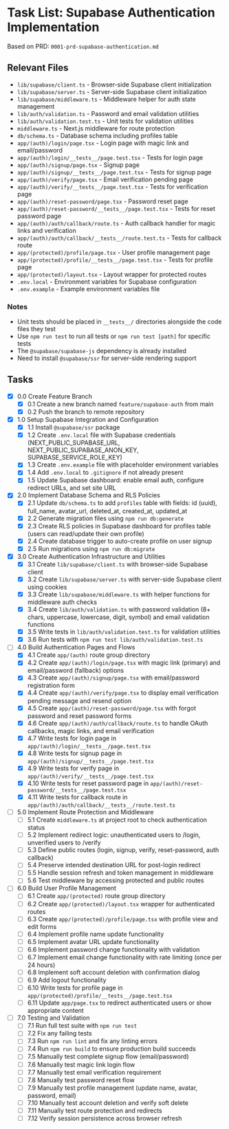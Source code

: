 # Task List: Supabase Authentication Implementation

Based on PRD: `0001-prd-supabase-authentication.md`

## Relevant Files

- `lib/supabase/client.ts` - Browser-side Supabase client initialization
- `lib/supabase/server.ts` - Server-side Supabase client initialization
- `lib/supabase/middleware.ts` - Middleware helper for auth state management
- `lib/auth/validation.ts` - Password and email validation utilities
- `lib/auth/validation.test.ts` - Unit tests for validation utilities
- `middleware.ts` - Next.js middleware for route protection
- `db/schema.ts` - Database schema including profiles table
- `app/(auth)/login/page.tsx` - Login page with magic link and email/password
- `app/(auth)/login/__tests__/page.test.tsx` - Tests for login page
- `app/(auth)/signup/page.tsx` - Signup page
- `app/(auth)/signup/__tests__/page.test.tsx` - Tests for signup page
- `app/(auth)/verify/page.tsx` - Email verification pending page
- `app/(auth)/verify/__tests__/page.test.tsx` - Tests for verification page
- `app/(auth)/reset-password/page.tsx` - Password reset page
- `app/(auth)/reset-password/__tests__/page.test.tsx` - Tests for reset password page
- `app/(auth)/auth/callback/route.ts` - Auth callback handler for magic links and verification
- `app/(auth)/auth/callback/__tests__/route.test.ts` - Tests for callback route
- `app/(protected)/profile/page.tsx` - User profile management page
- `app/(protected)/profile/__tests__/page.test.tsx` - Tests for profile page
- `app/(protected)/layout.tsx` - Layout wrapper for protected routes
- `.env.local` - Environment variables for Supabase configuration
- `.env.example` - Example environment variables file

### Notes

- Unit tests should be placed in `__tests__/` directories alongside the code files they test
- Use `npm run test` to run all tests or `npm run test [path]` for specific tests
- The `@supabase/supabase-js` dependency is already installed
- Need to install `@supabase/ssr` for server-side rendering support

## Tasks

- [x] 0.0 Create Feature Branch
  - [x] 0.1 Create a new branch named `feature/supabase-auth` from main
  - [x] 0.2 Push the branch to remote repository

- [x] 1.0 Setup Supabase Integration and Configuration
  - [x] 1.1 Install `@supabase/ssr` package
  - [x] 1.2 Create `.env.local` file with Supabase credentials (NEXT_PUBLIC_SUPABASE_URL, NEXT_PUBLIC_SUPABASE_ANON_KEY, SUPABASE_SERVICE_ROLE_KEY)
  - [x] 1.3 Create `.env.example` file with placeholder environment variables
  - [x] 1.4 Add `.env.local` to `.gitignore` if not already present
  - [x] 1.5 Update Supabase dashboard: enable email auth, configure redirect URLs, and set site URL

- [x] 2.0 Implement Database Schema and RLS Policies
  - [x] 2.1 Update `db/schema.ts` to add `profiles` table with fields: id (uuid), full_name, avatar_url, deleted_at, created_at, updated_at
  - [x] 2.2 Generate migration files using `npm run db:generate`
  - [x] 2.3 Create RLS policies in Supabase dashboard for profiles table (users can read/update their own profile)
  - [x] 2.4 Create database trigger to auto-create profile on user signup
  - [x] 2.5 Run migrations using `npm run db:migrate`

- [x] 3.0 Create Authentication Infrastructure and Utilities
  - [x] 3.1 Create `lib/supabase/client.ts` with browser-side Supabase client
  - [x] 3.2 Create `lib/supabase/server.ts` with server-side Supabase client using cookies
  - [x] 3.3 Create `lib/supabase/middleware.ts` with helper functions for middleware auth checks
  - [x] 3.4 Create `lib/auth/validation.ts` with password validation (8+ chars, uppercase, lowercase, digit, symbol) and email validation functions
  - [x] 3.5 Write tests in `lib/auth/validation.test.ts` for validation utilities
  - [x] 3.6 Run tests with `npm run test lib/auth/validation.test.ts`

- [ ] 4.0 Build Authentication Pages and Flows
  - [x] 4.1 Create `app/(auth)` route group directory
  - [x] 4.2 Create `app/(auth)/login/page.tsx` with magic link (primary) and email/password (fallback) options
  - [x] 4.3 Create `app/(auth)/signup/page.tsx` with email/password registration form
  - [x] 4.4 Create `app/(auth)/verify/page.tsx` to display email verification pending message and resend option
  - [x] 4.5 Create `app/(auth)/reset-password/page.tsx` with forgot password and reset password forms
  - [x] 4.6 Create `app/(auth)/auth/callback/route.ts` to handle OAuth callbacks, magic links, and email verification
  - [x] 4.7 Write tests for login page in `app/(auth)/login/__tests__/page.test.tsx`
  - [x] 4.8 Write tests for signup page in `app/(auth)/signup/__tests__/page.test.tsx`
  - [x] 4.9 Write tests for verify page in `app/(auth)/verify/__tests__/page.test.tsx`
  - [x] 4.10 Write tests for reset password page in `app/(auth)/reset-password/__tests__/page.test.tsx`
  - [x] 4.11 Write tests for callback route in `app/(auth)/auth/callback/__tests__/route.test.ts`

- [ ] 5.0 Implement Route Protection and Middleware
  - [ ] 5.1 Create `middleware.ts` at project root to check authentication status
  - [ ] 5.2 Implement redirect logic: unauthenticated users to /login, unverified users to /verify
  - [ ] 5.3 Define public routes (login, signup, verify, reset-password, auth callback)
  - [ ] 5.4 Preserve intended destination URL for post-login redirect
  - [ ] 5.5 Handle session refresh and token management in middleware
  - [ ] 5.6 Test middleware by accessing protected and public routes

- [ ] 6.0 Build User Profile Management
  - [ ] 6.1 Create `app/(protected)` route group directory
  - [ ] 6.2 Create `app/(protected)/layout.tsx` wrapper for authenticated routes
  - [ ] 6.3 Create `app/(protected)/profile/page.tsx` with profile view and edit forms
  - [ ] 6.4 Implement profile name update functionality
  - [ ] 6.5 Implement avatar URL update functionality
  - [ ] 6.6 Implement password change functionality with validation
  - [ ] 6.7 Implement email change functionality with rate limiting (once per 24 hours)
  - [ ] 6.8 Implement soft account deletion with confirmation dialog
  - [ ] 6.9 Add logout functionality
  - [ ] 6.10 Write tests for profile page in `app/(protected)/profile/__tests__/page.test.tsx`
  - [ ] 6.11 Update `app/page.tsx` to redirect authenticated users or show appropriate content

- [ ] 7.0 Testing and Validation
  - [ ] 7.1 Run full test suite with `npm run test`
  - [ ] 7.2 Fix any failing tests
  - [ ] 7.3 Run `npm run lint` and fix any linting errors
  - [ ] 7.4 Run `npm run build` to ensure production build succeeds
  - [ ] 7.5 Manually test complete signup flow (email/password)
  - [ ] 7.6 Manually test magic link login flow
  - [ ] 7.7 Manually test email verification requirement
  - [ ] 7.8 Manually test password reset flow
  - [ ] 7.9 Manually test profile management (update name, avatar, password, email)
  - [ ] 7.10 Manually test account deletion and verify soft delete
  - [ ] 7.11 Manually test route protection and redirects
  - [ ] 7.12 Verify session persistence across browser refresh
